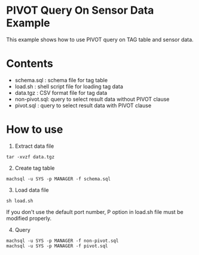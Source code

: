 # PIVOT Query On Sensor Data Example

This example shows how to use PIVOT query on TAG table and sensor data.

# Contents

* schema.sql   : schema file for tag table
* load.sh      : shell script file for loading tag data
* data.tgz     : CSV format file for tag data
* non-pivot.sql: query to select result data without PIVOT clause
* pivot.sql    : query to select result data with PIVOT clause

# How to use

1. Extract data file
```
tar -xvzf data.tgz
```

2. Create tag table
```
machsql -u SYS -p MANAGER -f schema.sql
```

3. Load data file
```
sh load.sh
```
If you don't use the default port number, P option in load.sh file must be modified properly.

4. Query
```
machsql -u SYS -p MANAGER -f non-pivot.sql
machsql -u SYS -p MANAGER -f pivot.sql
```
